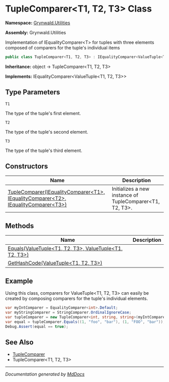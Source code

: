# TupleComparer\<T1, T2, T3\> Class

**Namespace:** [Grynwald.Utilities](../Namespace.md)

**Assembly:** Grynwald.Utilities

Implementation of IEqualityComparer\<T\> for tuples with three elements              composed of comparers for the tuple's individual items

```csharp
public class TupleComparer<T1, T2, T3> : IEqualityComparer<ValueTuple<T1, T2, T3>>
```

**Inheritance:** object → TupleComparer\<T1, T2, T3\>

**Implements:** IEqualityComparer\<ValueTuple\<T1, T2, T3\>\>

## Type Parameters

`T1`

The type of the tuple's first element.

`T2`

The type of the tuple's second element.

`T3`

The type of the tuple's third element.

## Constructors

| Name                                                                                                        | Description                                                |
| ----------------------------------------------------------------------------------------------------------- | ---------------------------------------------------------- |
| [TupleComparer(IEqualityComparer\<T1\>, IEqualityComparer\<T2\>, IEqualityComparer\<T3\>)](Constructors.md) | Initializes a new instance of TupleComparer\<T1, T2, T3\>. |

## Methods

| Name                                                                            | Description |
| ------------------------------------------------------------------------------- | ----------- |
| [Equals(ValueTuple\<T1, T2, T3\>, ValueTuple\<T1, T2, T3\>)](Methods/Equals.md) |             |
| [GetHashCode(ValueTuple\<T1, T2, T3\>)](Methods/GetHashCode.md)                 |             |

## Example

Using this class, comparers for ValueTuple\<T1, T2, T3\> can easily be created by composing              comparers for the tuple's individual elements.

```csharp
var myIntComparer = EqualityComparer<int>.Default;
var myStringComparer = StringComparer.OrdinalIgnoreCase;
var tupleComparer = new TupleComparer<int, string, string>(myIntComparer, myStringComparer, myStringComparer);
var equal = tupleComparer.Equals((1, "foo", "bar"), (1, "FOO", "bar"));
Debug.Assert(equal == true);
```

## See Also

- [TupleComparer](../TupleComparer/Type.md)
- TupleComparer\<T1, T2, T3\>

___

*Documentation generated by [MdDocs](https://github.com/ap0llo/mddocs)*
